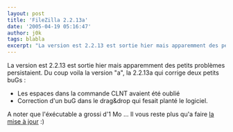 ```yaml
---
layout: post
title: 'FileZilla 2.2.13a'
date: '2005-04-19 05:16:47'
author: j0k
tags: blabla
excerpt: "La version est 2.2.13 est sortie hier mais apparemment des petits problèmes persistaient.     \nDu coup voila la version \"a\", la 2.2.13a qui corrige deux petits buGs"
---
```


La version est 2.2.13 est sortie hier mais apparemment des petits problèmes persistaient.
Du coup voila la version "a", la 2.2.13a qui corrige deux petits buGs :
* Les espaces dans la commande CLNT avaient été oublié
* Correction d'un buG dans le drag&drop qui fesait planté le logiciel.

A noter que l'éxécutable a grossi d'1 Mo ...    Il vous reste plus qu'a faire [la mise à jour](http://sourceforge.net/project/showfiles.php?group_id=21558) :)
